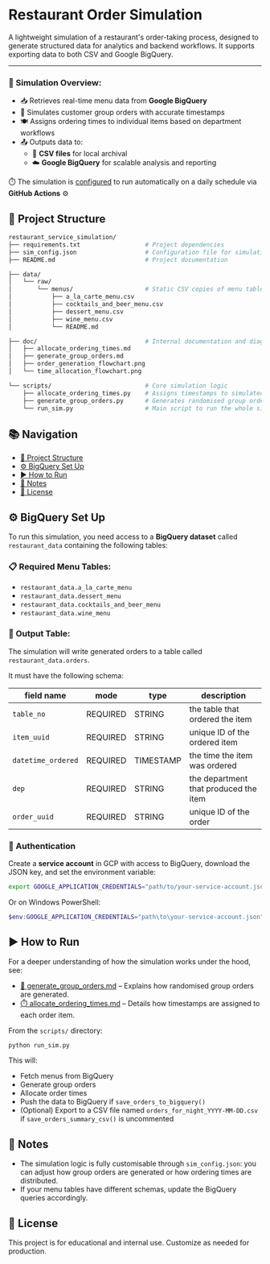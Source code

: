 # Restaurant Order Simulation

A lightweight simulation of a restaurant's order-taking process, designed to generate structured data for analytics and backend workflows. It supports exporting data to both CSV and Google BigQuery.

---

### 🧪 Simulation Overview:

- 📥 Retrieves real-time menu data from **Google BigQuery**
- 👥 Simulates customer group orders with accurate timestamps
- 🍽️ Assigns ordering times to individual items based on department workflows
- 📤 Outputs data to:
  - 📄 **CSV files** for local archival
  - ☁️ **Google BigQuery** for scalable analysis and reporting

⏱️ The simulation is [configured](.github/workflows/daily-run.yml) to run automatically on a daily schedule via **GitHub Actions** ⚙️

## 📂 Project Structure

```bash
restaurant_service_simulation/
├── requirements.txt                  # Project dependencies
├── sim_config.json                   # Configuration file for simulation
├── README.md                         # Project documentation

├── data/
│   └── raw/
│       └── menus/                    # Static CSV copies of menu tables
│           ├── a_la_carte_menu.csv
│           ├── cocktails_and_beer_menu.csv
│           ├── dessert_menu.csv
│           ├── wine_menu.csv
│           └── README.md

├── doc/                              # Internal documentation and diagrams
│   ├── allocate_ordering_times.md
│   ├── generate_group_orders.md
│   ├── order_generation_flowchart.png
│   └── time_allocation_flowchart.png

└── scripts/                          # Core simulation logic
    ├── allocate_ordering_times.py    # Assigns timestamps to simulated orders
    ├── generate_group_orders.py      # Generates randomised group orders
    └── run_sim.py                    # Main script to run the whole simulation
```

## 📚 Navigation

- [📂 Project Structure](#-project-structure)
- [⚙️ BigQuery Set Up](#️-bigquery-set-up)
- [▶️ How to Run](#️-how-to-run)
- [🧠 Notes](#-notes)
- [📄 License](#-license)

## ⚙️ BigQuery Set Up

To run this simulation, you need access to a **BigQuery dataset** called `restaurant_data` containing the following tables:

### 📋 Required Menu Tables:

- `restaurant_data.a_la_carte_menu`
- `restaurant_data.dessert_menu`
- `restaurant_data.cocktails_and_beer_menu`
- `restaurant_data.wine_menu`

### 📝 Output Table:

The simulation will write generated orders to a table called `restaurant_data.orders`.

It must have the following schema:

| field name         | mode     | type      | description                           |
| ------------------ | -------- | --------- | ------------------------------------- |
| `table_no`         | REQUIRED | STRING    | the table that ordered the item       |
| `item_uuid`        | REQUIRED | STRING    | unique ID of the ordered item         |
| `datetime_ordered` | REQUIRED | TIMESTAMP | the time the item was ordered         |
| `dep`              | REQUIRED | STRING    | the department that produced the item |
| `order_uuid`       | REQUIRED | STRING    | unique ID of the order                |

### 🔐 Authentication

Create a **service account** in GCP with access to BigQuery, download the JSON key, and set the environment variable:

```bash
export GOOGLE_APPLICATION_CREDENTIALS="path/to/your-service-account.json"
```

Or on Windows PowerShell:

```powershell
$env:GOOGLE_APPLICATION_CREDENTIALS="path\to\your-service-account.json"
```

## ▶️ How to Run

For a deeper understanding of how the simulation works under the hood, see:

- [🧾 generate\_group\_orders.md](doc/generate_group_orders.md) – Explains how randomised group orders are generated.
- [⏱️ allocate\_ordering\_times.md](doc/allocate_ordering_times.md) – Details how timestamps are assigned to each order item.

From the `scripts/` directory:

```bash
python run_sim.py
```

This will:

- Fetch menus from BigQuery
- Generate group orders
- Allocate order times
- Push the data to BigQuery if `save_orders_to_bigquery()`
- (Optional) Export to a CSV file named `orders_for_night_YYYY-MM-DD.csv` if `save_orders_summary_csv()` is uncommented

## 🧠 Notes

- The simulation logic is fully customisable through `sim_config.json`: you can adjust how group orders are generated or how ordering times are distributed.
- If your menu tables have different schemas, update the BigQuery queries accordingly.

## 📄 License

This project is for educational and internal use. Customize as needed for production.

